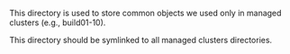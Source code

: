 This directory is used to store common objects we used only in managed clusters (e.g., build01-10).

This directory should be symlinked to all managed clusters directories.
